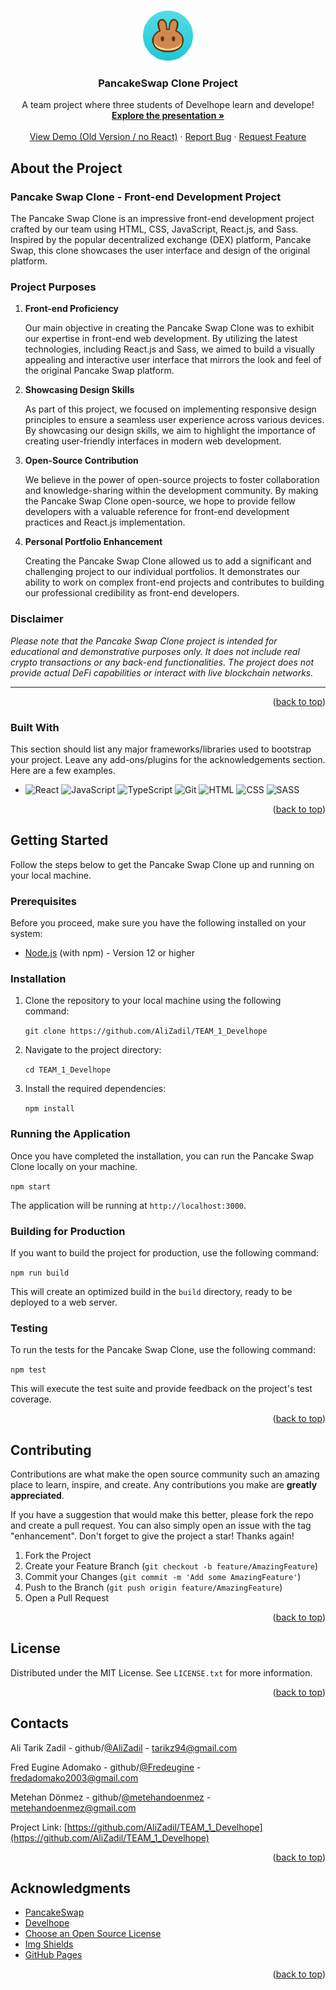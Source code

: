 <a name="readme-top"></a>


<br />
<div align="center">
  <a href="https://github.com/AliZadil/TEAM_1_Develhope">
    <img src="images/favicon.ico" alt="Logo" width="80" height="80">
  </a>

  <h3 align="center">PancakeSwap Clone Project</h3>

  <p align="center">
    A team project where three students of Develhope learn and develope!
    <br />
    <a href="https://www.canva.com/design/DAFl-38E2FU/TLxkMB9-NJ8stTDQSI5amg/view?utm_content=DAFl-38E2FU&utm_campaign=designshare&utm_medium=link&utm_source=publishsharelink"><strong>Explore the presentation »</strong></a>
    <br />
    <br />
    <a href="https://alizadil.github.io/TEAM_1_Develhope/">View Demo (Old Version / no React)</a>
    ·
    <a href="https://github.com/AliZadil/TEAM_1_Develhope/issues">Report Bug</a>
    ·
    <a href="https://github.com/AliZadil/TEAM_1_Develhope/issues">Request Feature</a>
  </p>
</div>



<!-- TABLE OF CONTENTS -->
<!-- <details>
  <summary>Table of Contents</summary>
  <ol>
    <li>
      <a href="#about-the-project">About The Project</a>
      <ul>
        <li><a href="#built-with">Built With</a></li>
      </ul>
    </li>
    <li>
      <a href="#getting-started">Getting Started</a>
      <ul>
        <li><a href="#prerequisites">Prerequisites</a></li>
        <li><a href="#installation">Installation</a></li>
      </ul>
    </li>
    <li><a href="#usage">Usage</a></li>
    <li><a href="#roadmap">Roadmap</a></li>
    <li><a href="#contributing">Contributing</a></li>
    <li><a href="#license">License</a></li>
    <li><a href="#contact">Contact</a></li>
    <li><a href="#acknowledgments">Acknowledgments</a></li>
  </ol>
</details> -->



<!-- ABOUT THE PROJECT -->

## About the Project

### Pancake Swap Clone - Front-end Development Project

The Pancake Swap Clone is an impressive front-end development project crafted by our team using HTML, CSS, JavaScript, React.js, and Sass. Inspired by the popular decentralized exchange (DEX) platform, Pancake Swap, this clone showcases the user interface and design of the original platform.

### Project Purposes

1. **Front-end Proficiency**

   Our main objective in creating the Pancake Swap Clone was to exhibit our expertise in front-end web development. By utilizing the latest technologies, including React.js and Sass, we aimed to build a visually appealing and interactive user interface that mirrors the look and feel of the original Pancake Swap platform.

2. **Showcasing Design Skills**

   As part of this project, we focused on implementing responsive design principles to ensure a seamless user experience across various devices. By showcasing our design skills, we aim to highlight the importance of creating user-friendly interfaces in modern web development.

3. **Open-Source Contribution**

   We believe in the power of open-source projects to foster collaboration and knowledge-sharing within the development community. By making the Pancake Swap Clone open-source, we hope to provide fellow developers with a valuable reference for front-end development practices and React.js implementation.

4. **Personal Portfolio Enhancement**

   Creating the Pancake Swap Clone allowed us to add a significant and challenging project to our individual portfolios. It demonstrates our ability to work on complex front-end projects and contributes to building our professional credibility as front-end developers.

### Disclaimer

*Please note that the Pancake Swap Clone project is intended for educational and demonstrative purposes only. It does not include real crypto transactions or any back-end functionalities. The project does not provide actual DeFi capabilities or interact with live blockchain networks.*

---



<p align="right">(<a href="#readme-top">back to top</a>)</p>



### Built With

This section should list any major frameworks/libraries used to bootstrap your project. Leave any add-ons/plugins for the acknowledgements section. Here are a few examples.

*  ![React](https://img.shields.io/badge/-React-black)
 ![JavaScript](https://img.shields.io/badge/-JavaScript-yellow)
 ![TypeScript](https://img.shields.io/badge/-TypeScript-blue)
 ![Git](https://img.shields.io/badge/-Git-orange)
 ![HTML](https://img.shields.io/badge/-HTML-blue)
  ![CSS](https://img.shields.io/badge/-CSS-orange)
![SASS](https://img.shields.io/badge/-SASS-red)

<p align="right">(<a href="#readme-top">back to top</a>)</p>



<!-- GETTING STARTED -->

## Getting Started

Follow the steps below to get the Pancake Swap Clone up and running on your local machine.

### Prerequisites

Before you proceed, make sure you have the following installed on your system:

-   [Node.js](https://nodejs.org/) (with npm) - Version 12 or higher

### Installation

1.  Clone the repository to your local machine using the following command:
    
    `git clone https://github.com/AliZadil/TEAM_1_Develhope` 
    
2.  Navigate to the project directory:
    
    `cd TEAM_1_Develhope` 
    
3.  Install the required dependencies:

    `npm install` 
    

### Running the Application

Once you have completed the installation, you can run the Pancake Swap Clone locally on your machine.

`npm start` 

The application will be running at `http://localhost:3000`.

### Building for Production

If you want to build the project for production, use the following command:

`npm run build` 

This will create an optimized build in the `build` directory, ready to be deployed to a web server.

### Testing

To run the tests for the Pancake Swap Clone, use the following command:

`npm test` 

This will execute the test suite and provide feedback on the project's test coverage.

<p align="right">(<a href="#readme-top">back to top</a>)</p>


<!-- ROADMAP -->
<!--
## Roadmap

- [x] Add Changelog
- [x] Add back to top links
- [ ] Add Additional Templates w/ Examples
- [ ] Add "components" document to easily copy & paste sections of the readme
- [ ] Multi-language Support
    - [ ] Chinese
    - [ ] Spanish

See the [open issues](https://github.com/othneildrew/Best-README-Template/issues) for a full list of proposed features (and known issues).

<p align="right">(<a href="#readme-top">back to top</a>)</p>
-->


<!-- CONTRIBUTING -->
## Contributing

Contributions are what make the open source community such an amazing place to learn, inspire, and create. Any contributions you make are **greatly appreciated**.

If you have a suggestion that would make this better, please fork the repo and create a pull request. You can also simply open an issue with the tag "enhancement".
Don't forget to give the project a star! Thanks again!

1. Fork the Project
2. Create your Feature Branch (`git checkout -b feature/AmazingFeature`)
3. Commit your Changes (`git commit -m 'Add some AmazingFeature'`)
4. Push to the Branch (`git push origin feature/AmazingFeature`)
5. Open a Pull Request

<p align="right">(<a href="#readme-top">back to top</a>)</p>



<!-- LICENSE -->
## License

Distributed under the MIT License. See `LICENSE.txt` for more information.

<p align="right">(<a href="#readme-top">back to top</a>)</p>



<!-- CONTACT -->
## Contacts

Ali Tarik Zadil - github/[@AliZadil](https://github.com/AliZadil) - tarikz94@gmail.com

Fred Eugine Adomako - github/[@Fredeugine](https://github.com/Fredeugine) - fredadomako2003@gmail.com

Metehan Dönmez - github/[@metehandoenmez](https://github.com/metehandoenmez) - metehandoenmez@gmail.com

Project Link: [https://github.com/AliZadil/TEAM_1_Develhope](https://github.com/AliZadil/TEAM_1_Develhope)

<p align="right">(<a href="#readme-top">back to top</a>)</p>



<!-- ACKNOWLEDGMENTS -->
## Acknowledgments

* [PancakeSwap](https://pancakeswap.finance/)
* [Develhope](https://develhope.co/en)
* [Choose an Open Source License](https://choosealicense.com)
* [Img Shields](https://shields.io)
* [GitHub Pages](https://pages.github.com)



<p align="right">(<a href="#readme-top">back to top</a>)</p>




[contributors-shield]: https://img.shields.io/github/contributors/othneildrew/Best-README-Template.svg?style=for-the-badge
[contributors-url]: https://github.com/othneildrew/Best-README-Template/graphs/contributors
[forks-shield]: https://img.shields.io/github/forks/othneildrew/Best-README-Template.svg?style=for-the-badge
[forks-url]: https://github.com/othneildrew/Best-README-Template/network/members
[stars-shield]: https://img.shields.io/github/stars/othneildrew/Best-README-Template.svg?style=for-the-badge
[stars-url]: https://github.com/othneildrew/Best-README-Template/stargazers
[issues-shield]: https://img.shields.io/github/issues/othneildrew/Best-README-Template.svg?style=for-the-badge
[issues-url]: https://github.com/othneildrew/Best-README-Template/issues
[license-shield]: https://img.shields.io/github/license/othneildrew/Best-README-Template.svg?style=for-the-badge
[license-url]: https://github.com/othneildrew/Best-README-Template/blob/master/LICENSE.txt
[linkedin-shield]: https://img.shields.io/badge/-LinkedIn-black.svg?style=for-the-badge&logo=linkedin&colorB=555
[linkedin-url]: https://linkedin.com/in/othneildrew
[product-screenshot]: https://document-export.canva.com/8E2FU/DAFl-38E2FU/1/thumbnail/0001.png?X-Amz-Algorithm=AWS4-HMAC-SHA256&X-Amz-Credential=AKIAQYCGKMUHWDTJW6UD%2F20230621%2Fus-east-1%2Fs3%2Faws4_request&X-Amz-Date=20230621T180409Z&X-Amz-Expires=10432&X-Amz-Signature=99319fdb299cf44a8b45eee2aa6253985ed7d6b3d377ff37f2ae01a7ca06a8e9&X-Amz-SignedHeaders=host&response-expires=Wed%2C%2021%20Jun%202023%2020%3A58%3A01%20GMT
[Next.js]: https://img.shields.io/badge/next.js-000000?style=for-the-badge&logo=nextdotjs&logoColor=white
[Next-url]: https://nextjs.org/
[React.js]: https://img.shields.io/badge/React-20232A?style=for-the-badge&logo=react&logoColor=61DAFB
[React-url]: https://reactjs.org/
[Vue.js]: https://img.shields.io/badge/Vue.js-35495E?style=for-the-badge&logo=vuedotjs&logoColor=4FC08D
[Vue-url]: https://vuejs.org/
[Angular.io]: https://img.shields.io/badge/Angular-DD0031?style=for-the-badge&logo=angular&logoColor=white
[Angular-url]: https://angular.io/
[Svelte.dev]: https://img.shields.io/badge/Svelte-4A4A55?style=for-the-badge&logo=svelte&logoColor=FF3E00
[Svelte-url]: https://svelte.dev/
[Laravel.com]: https://img.shields.io/badge/Laravel-FF2D20?style=for-the-badge&logo=laravel&logoColor=white
[Laravel-url]: https://laravel.com
[Bootstrap.com]: https://img.shields.io/badge/Bootstrap-563D7C?style=for-the-badge&logo=bootstrap&logoColor=white
[Bootstrap-url]: https://getbootstrap.com
[JQuery.com]: https://img.shields.io/badge/jQuery-0769AD?style=for-the-badge&logo=jquery&logoColor=white
[JQuery-url]: https://jquery.com 
